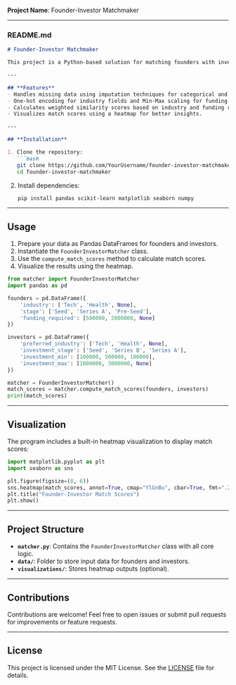 **Project Name**: Founder-Investor Matchmaker  

---

### **README.md**  

```markdown
# Founder-Investor Matchmaker  

This project is a Python-based solution for matching founders with investors based on industry preferences and funding requirements. By using data preprocessing, normalization, and cosine similarity, the program calculates match scores between founders and investors, helping both parties find the best fit for collaboration.  

---

## **Features**  
- Handles missing data using imputation techniques for categorical and numerical columns.  
- One-hot encoding for industry fields and Min-Max scaling for funding data.  
- Calculates weighted similarity scores based on industry and funding requirements.  
- Visualizes match scores using a heatmap for better insights.  

---

## **Installation**  

1. Clone the repository:  
   ```bash
   git clone https://github.com/YourUsername/founder-investor-matchmaker.git
   cd founder-investor-matchmaker
   ```  

2. Install dependencies:  
   ```bash
   pip install pandas scikit-learn matplotlib seaborn numpy
   ```  

---

## **Usage**  

1. Prepare your data as Pandas DataFrames for founders and investors.  
2. Instantiate the `FounderInvestorMatcher` class.  
3. Use the `compute_match_scores` method to calculate match scores.  
4. Visualize the results using the heatmap.  

```python
from matcher import FounderInvestorMatcher
import pandas as pd

founders = pd.DataFrame({
    'industry': ['Tech', 'Health', None],
    'stage': ['Seed', 'Series A', 'Pre-Seed'],
    'funding_required': [500000, 2000000, None]
})

investors = pd.DataFrame({
    'preferred_industry': ['Tech', 'Health', None],
    'investment_stage': ['Seed', 'Series B', 'Series A'],
    'investment_min': [100000, 500000, 100000],
    'investment_max': [1000000, 3000000, None]
})

matcher = FounderInvestorMatcher()
match_scores = matcher.compute_match_scores(founders, investors)
print(match_scores)
```  

---

## **Visualization**  

The program includes a built-in heatmap visualization to display match scores:  

```python
import matplotlib.pyplot as plt
import seaborn as sns

plt.figure(figsize=(8, 6))
sns.heatmap(match_scores, annot=True, cmap="YlGnBu", cbar=True, fmt=".2f")
plt.title("Founder-Investor Match Scores")
plt.show()
```  

---

## **Project Structure**  

- **`matcher.py`**: Contains the `FounderInvestorMatcher` class with all core logic.  
- **`data/`**: Folder to store input data for founders and investors.  
- **`visualizations/`**: Stores heatmap outputs (optional).  

---

## **Contributions**  

Contributions are welcome! Feel free to open issues or submit pull requests for improvements or feature requests.  

---

## **License**  

This project is licensed under the MIT License. See the [LICENSE](LICENSE) file for details.  
```  
